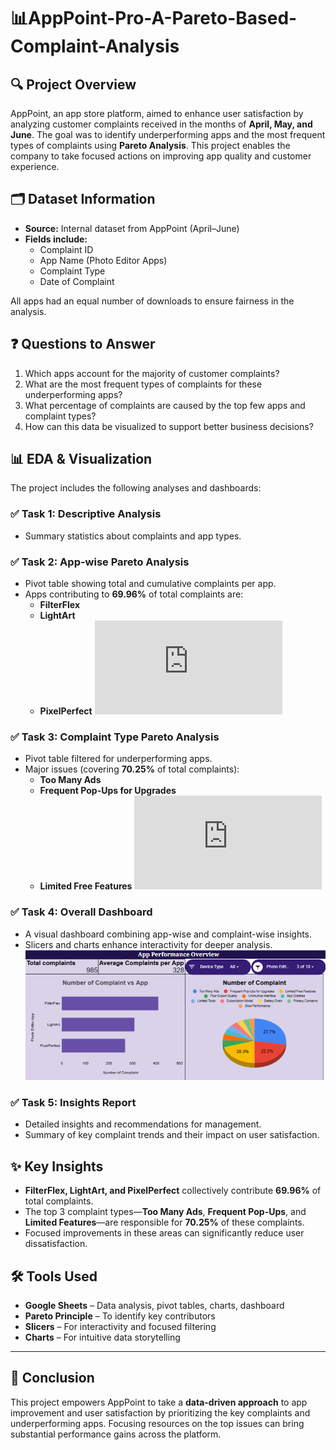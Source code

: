 # 📊AppPoint-Pro-A-Pareto-Based-Complaint-Analysis


## 🔍 Project Overview

AppPoint, an app store platform, aimed to enhance user satisfaction by analyzing customer complaints received in the months of **April, May, and June**. The goal was to identify underperforming apps and the most frequent types of complaints using **Pareto Analysis**. This project enables the company to take focused actions on improving app quality and customer experience.

## 🗂️ Dataset Information

- **Source:** Internal dataset from AppPoint (April–June)
- **Fields include:**
  - Complaint ID
  - App Name (Photo Editor Apps)
  - Complaint Type
  - Date of Complaint

All apps had an equal number of downloads to ensure fairness in the analysis.

## ❓ Questions to Answer

1. Which apps account for the majority of customer complaints?
2. What are the most frequent types of complaints for these underperforming apps?
3. What percentage of complaints are caused by the top few apps and complaint types?
4. How can this data be visualized to support better business decisions?

## 📊 EDA & Visualization

The project includes the following analyses and dashboards:

### ✅ Task 1: Descriptive Analysis
- Summary statistics about complaints and app types.

### ✅ Task 2: App-wise Pareto Analysis
- Pivot table showing total and cumulative complaints per app.
- Apps contributing to **69.96%** of total complaints are:
  - **FilterFlex**
  - **LightArt**
  - **PixelPerfect**
  ![Click to view Dashboard](https://github.com/rashi12121/AppPoint-Pro-A-Pareto-Based-Complaint-Analysis/blob/main/AppPoint%20-%20App-wise%20Analysis.pdf)  

### ✅ Task 3: Complaint Type Pareto Analysis
- Pivot table filtered for underperforming apps.
- Major issues (covering **70.25%** of total complaints):
  - **Too Many Ads**
  - **Frequent Pop-Ups for Upgrades**
  - **Limited Free Features**
![Click to view Dashboard](https://github.com/rashi12121/AppPoint-Pro-A-Pareto-Based-Complaint-Analysis/blob/main/AppPoint%20-%20ComplaintType%20Analysis.pdf)

### ✅ Task 4: Overall Dashboard
- A visual dashboard combining app-wise and complaint-wise insights.
- Slicers and charts enhance interactivity for deeper analysis.
![Click to view Dashboard](https://github.com/rashi12121/AppPoint-Pro-A-Pareto-Based-Complaint-Analysis/blob/main/App%20Performance%20Analysis.png)

### ✅ Task 5: Insights Report
- Detailed insights and recommendations for management.
- Summary of key complaint trends and their impact on user satisfaction.

## ✨ Key Insights

- **FilterFlex, LightArt, and PixelPerfect** collectively contribute **69.96%** of total complaints.
- The top 3 complaint types—**Too Many Ads**, **Frequent Pop-Ups**, and **Limited Features**—are responsible for **70.25%** of these complaints.
- Focused improvements in these areas can significantly reduce user dissatisfaction.

## 🛠 Tools Used

- **Google Sheets** – Data analysis, pivot tables, charts, dashboard
- **Pareto Principle** – To identify key contributors
- **Slicers** – For interactivity and focused filtering
- **Charts** – For intuitive data storytelling

---


## 📌 Conclusion

This project empowers AppPoint to take a **data-driven approach** to app improvement and user satisfaction by prioritizing the key complaints and underperforming apps. Focusing resources on the top issues can bring substantial performance gains across the platform.

